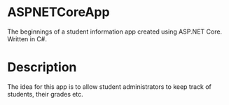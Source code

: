 # ASPNETCoreApp

The beginnings of a student information app created using ASP.NET Core. Written in C#.

# Description

The idea for this app is to allow student administrators to keep track of students, their grades etc.


